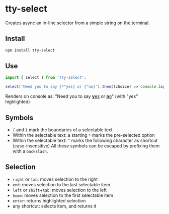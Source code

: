 # tty-select
Creates async an in-line selector from a simple string on the terminal.

## Install
```sh
npm install tty-select
```

## Use
```javascript
import { select } from 'tty-select';

select('Need you to say {*^yes} or {^no}').then((choice) => console.log('You said:', choice.text))
```
Renders on console as: "Need you to say <ins>**y**es</ins> or <ins>**n**o</ins>" (with "yes" highlighted)

## Symbols
- `{` and `}` mark the boundaries of a selectable text
- Within the selectable text: a starting `*` marks the pre-selected option
- Within the selectable text: `^` marks the following character as shortcut (case-insensitive)
All these symbols can be escaped by prefixing them with a `backslash`.

## Selection
- `right` or `tab`: moves selection to the right
- `end`: moves selection to the last selectable item
- `left` or `shift`+`tab`: moves selection to the left
- `home`: moves selection to the first selectable item
- `enter`: returns highlighted selection
- any shortcut: selects item, and returns it
